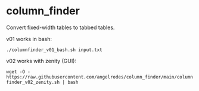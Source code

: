 # column_finder

Convert fixed-width tables to tabbed tables.

v01 works in bash:

```./columnfinder_v01_bash.sh input.txt```

v02 works with zenity (GUI):

```wget -O - https://raw.githubusercontent.com/angelrodes/column_finder/main/columnfinder_v02_zenity.sh | bash```
